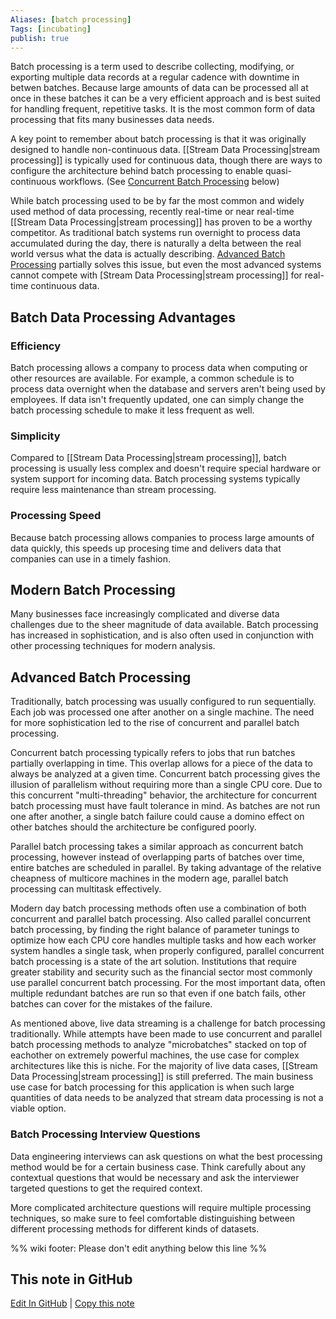 ```yaml
---
Aliases: [batch processing]
Tags: [incubating]
publish: true
---
```


Batch processing is a term used to describe collecting, modifying, or exporting multiple data records at a regular cadence with downtime in betwen batches. Because large amounts of data can be processed all at once in these batches it can be a very efficient approach and is best suited for handling frequent, repetitive tasks. It is the most common form of data processing that fits many businesses data needs.

A key point to remember about batch processing is that it was originally designed to handle non-continuous data. [[Stream Data Processing|stream processing]] is typically used for continuous data, though there are ways to configure the architecture behind batch processing to enable quasi-continuous workflows. (See [Concurrent Batch Processing](#) below)

While batch processing used to be by far the most common and widely used method of data processing, recently real-time or near real-time [[Stream Data Processing|stream processing]] has proven to be a worthy competitor. As traditional batch systems run overnight to process data accumulated during the day, there is naturally a delta between the real world versus what the data is actually describing. [Advanced Batch Processing](#advanced-batch-processing) partially solves this issue, but even the most advanced systems cannot compete with [Stream Data Processing|stream processing]] for real-time continuous data.

## Batch Data Processing Advantages

### Efficiency

Batch processing allows a company to process data when computing or other resources are available. For example, a common schedule is to process data overnight when the database and servers aren't being used by employees. If data isn't frequently updated, one can simply change the batch processing schedule to make it less frequent as well.

### Simplicity

Compared to [[Stream Data Processing|stream processing]], batch processing is usually less complex and doesn't require special hardware or system support for incoming data. Batch processing systems typically require less maintenance than stream processing.

### Processing Speed

Because batch processing allows companies to process large amounts of data quickly, this speeds up procesing time and delivers data that companies can use in a timely fashion.

## Modern Batch Processing

Many businesses face increasingly complicated and diverse data challenges due to the sheer magnitude of data available. Batch processing has increased in sophistication, and is also often used in conjunction with other processing techniques for modern analysis. 

## Advanced Batch Processing

Traditionally, batch processing was usually configured to run sequentially. Each job was processed one after another on a single machine. The need for more sophistication led to the rise of concurrent and parallel batch processing.

Concurrent batch processing typically refers to jobs that run batches partially overlapping in time. This overlap allows for a piece of the data to always be analyzed at a given time. Concurrent batch processing gives the illusion of parallelism without requiring more than a single CPU core. Due to this concurrent "multi-threading" behavior, the architecture for concurrent batch processing must have fault tolerance in mind. As batches are not run one after another, a single batch failure could cause a domino effect on other batches should the architecture be configured poorly.

Parallel batch processing takes a similar approach as concurrent batch processing, however instead of overlapping parts of batches over time, entire batches are scheduled in parallel. By taking advantage of the relative cheapness of multicore machines in the modern age, parallel batch processing can multitask effectively.

Modern day batch processing methods often use a combination of both concurrent and parallel batch processing. Also called parallel concurrent batch processing, by finding the right balance of parameter tunings to optimize how each CPU core handles multiple tasks and how each worker system handles a single task, when properly configured, parallel concurrent batch processing is a state of the art solution. Institutions that require greater stability and security such as the financial sector most commonly use parallel concurrent batch processing. For the most important data, often multiple redundant batches are run so that even if one batch fails, other batches can cover for the mistakes of the failure.

As mentioned above, live data streaming is a challenge for batch processing traditionally. While attempts have been made to use concurrent and parallel batch processing methods to analyze "microbatches" stacked on top of eachother on extremely powerful machines, the use case for complex architectures like this is niche. For the majority of live data cases, [[Stream Data Processing|stream processing]] is still preferred. The main business use case for batch processing for this application is when such large quantities of data needs to be analyzed that stream data processing is not a viable option.

### Batch Processing Interview Questions

Data engineering interviews can ask questions on what the best processing method would be for a certain business case. Think carefully about any contextual questions that would be necessary and ask the interviewer targeted questions to get the required context.

More complicated architecture questions will require multiple processing techniques, so make sure to feel comfortable distinguishing between different processing methods for different kinds of datasets.

%% wiki footer: Please don't edit anything below this line %%

## This note in GitHub

<span class="git-footer">[Edit In GitHub](https://github.dev/data-engineering-community/data-engineering-wiki/blob/main/Concepts/Batch%20Data%20Processing.md "git-hub-edit-note") | [Copy this note](https://raw.githubusercontent.com/data-engineering-community/data-engineering-wiki/main/Concepts/Batch%20Data%20Processing.md "git-hub-copy-note") </span>
